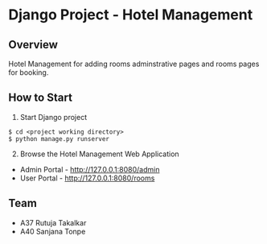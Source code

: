 # Django Project - Hotel Management

## Overview

Hotel Management for adding rooms adminstrative pages and rooms pages for booking.

## How to Start
1. Start Django project
```
$ cd <project working directory>
$ python manage.py runserver
```
2. Browse the Hotel Management Web Application
- Admin Portal - http://127.0.0.1:8080/admin
- User Portal - http://127.0.0.1:8080/rooms

## Team
- A37 Rutuja Takalkar
- A40 Sanjana Tonpe